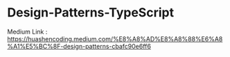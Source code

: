 # Design-Patterns-TypeScript
Medium Link : https://huashencoding.medium.com/%E8%A8%AD%E8%A8%88%E6%A8%A1%E5%BC%8F-design-patterns-cbafc90e6ff6
